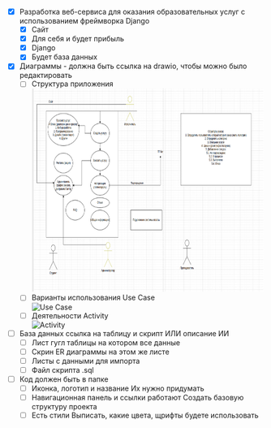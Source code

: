 - [X] Разработка веб-сервиса для оказания образовательных услуг с использованием фреймворка Django
    - [X] Сайт
    - [X] Для себя и будет прибыль
    - [X] Django
    - [X] Будет база данных
- [X] Диаграммы - должна быть ссылка на drawio, чтобы можно было редактировать
    - [ ] Структура приложения
          <br><img height="400" alt="Структура приложения" src="https://raw.githubusercontent.com/ItsArtem/Diplom/refs/heads/main/SiteStructure.png" />
    - [ ] Варианты использования Use Case
          <br><img height="300" alt="Use Case" src="https://github.com/user-attachments/assets/82a835c2-cf13-4f37-81e5-607dce887f77" />
    - [ ] Деятельности Activity
          <br><img height="400" alt="Activity" src="https://github.com/user-attachments/assets/1c0a4a1c-d43b-4442-a2be-1df603110b9e" />
- [ ] База данных ссылка на таблицу и скрипт ИЛИ описание ИИ
    - [ ] Лист гугл таблицы на котором все данные
    - [ ] Скрин ER диаграммы на этом же листе
    - [ ] Листы с данными для импорта
    - [ ] Файл скрипта .sql
- [ ] Код должен быть в папке
    - [ ] Иконка, логотип и название Их нужно придумать
    - [ ] Навигационная панель и ссылки работают Создать базовую структуру проекта
    - [ ] Есть стили Выписать, какие цвета, щрифты будете использовать
